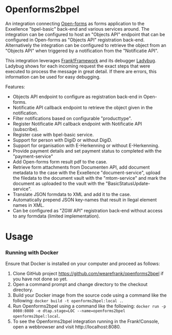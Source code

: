 # Openforms2bpel

An integration connecting [Open-forms](https://github.com/open-formulieren/open-forms) as forms application to the Exxellence "bpel-basic" back-end and various services around. The integration can be configured to host an "Objects API" endpoint that can be configured in Open-forms as "Objects API" registration back-end. Alternatively the integration can be configured to retrieve the object from an "Objects API" when triggered by a notification from the "Notificatie API".

This integration leverages [Frank!Framework](https://github.com/frankframework/frankframework) and its debugger [Ladybug](https://github.com/wearefrank/ladybug). Ladybug shows for each incoming request the exact steps that were executed to process the message in great detail. If there are errors, this information can be used for easy debugging.

Features:
- Objects API endpoint to configure as registration back-end in Open-forms.
- Notificatie API callback endpoint to retrieve the object given in the notification.
- Filter notifications based on configurable "producttype".
- Register Notificatie API callback endpoint with Notificatie API (subscribe).
- Register case with bpel-basic service.
- Support for person with DigiD or without DigiD.
- Support for organisation with E-Herkenning or without E-Herkenning.
- Provide payment details and set payment status to completed with the "payment-service"
- Add Open-forms form result pdf to the case.
- Retrieve form attachments from Documenten API, add document metadata to the case with the Exxellence "document-service", upload the filedata to the document vault with the "mtom-service" and mark the document as uploaded to the vault with the "BasicStatusUpdate-service".
- Translate JSON formdata to XML and add it to the case.
- Automatically prepend JSON key-names that result in llegal element names in XML.
- Can be configured as "ZGW API" registration back-end without access to any formdata (limited implementation).

# Usage

### Running with Docker
Ensure that Docker is installed on your computer and proceed as follows:

1. Clone GitHub project https://github.com/wearefrank/openforms2bpel if you have not done so yet.
1. Open a command prompt and change directory to the checkout directory.
1. Build your Docker image from the source code using a command like the following: `docker build -t openforms2bpel:local .`.
1. Run Openforms2bpel using a command like the following: `docker run -p 8080:8080 -e dtap.stage=LOC --name=openforms2bpel openforms2bpel:local`.
1. To see the Openforms2bpel integration running in the Frank!Console, open a webbrowser and visit http://localhost:8080.


